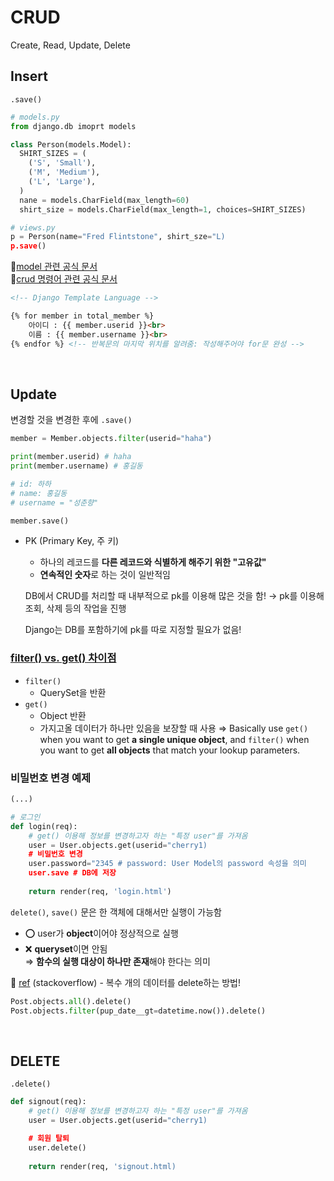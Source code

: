 # CRUD
Create, Read, Update, Delete



## Insert
`.save()`

```python
# models.py
from django.db imoprt models

class Person(models.Model):
  SHIRT_SIZES = (
    ('S', 'Small'),
    ('M', 'Medium'),
    ('L', 'Large'),
  )
  nane = models.CharField(max_length=60)
  shirt_size = models.CharField(max_length=1, choices=SHIRT_SIZES)
```

```python
# views.py
p = Person(name="Fred Flintstone", shirt_sze="L)
p.save()
```

🔗[model 관련 공식 문서](https://docs.djangoproject.com/ko/3.2/topics/db/models/)     
🔗[crud 명령어 관련 공식 문서](https://docs.djangoproject.com/ko/3.2/topics/db/queries/)

```html
<!-- Django Template Language -->

{% for member in total_member %}
	아이디 : {{ member.userid }}<br>
	이름 : {{ member.username }}<br>
{% endfor %} <!-- 반복문의 마지막 위치를 알려줌: 작성해주어야 for문 완성 --> 
```

<br>

## Update
변경할 것을 변경한 후에 `.save()`

```python
member = Member.objects.filter(userid="haha")

print(member.userid) # haha
print(member.username) # 홍길동

# id: 하하
# name: 홍길동
# username = "성춘향" 

member.save()
```

- PK (Primary Key, 주 키)
    - 하나의 레코드를 **다른 레코드와 식별하게 해주기 위한 "고유값"**  
    - **연속적인 숫자**로 하는 것이 일반적임 

    DB에서 CRUD를 처리할 때 내부적으로 pk를 이용해 많은 것을 함! 
    → pk를 이용해 조회, 삭제 등의 작업을 진행

    Django는 DB를 포함하기에 pk를 따로 지정할 필요가 없음! 

### **[filter() vs. get() 차이점](https://stackoverflow.com/questions/3221938/difference-between-djangos-filter-and-get-methods)**
- `filter()`
    - QuerySet을 반환
- `get()`
    - Object 반환
    - 가지고올 데이터가 하나만 있음을 보장할 때 사용
⇒ Basically use `get()` when you want to get **a single unique object**, and `filter()` when you want to get **all objects** that match your lookup parameters.

### 비밀번호 변경 예제
```python
(...)

# 로그인
def login(req):
    # get() 이용해 정보를 변경하고자 하는 "특정 user"를 가져옴 
    user = User.objects.get(userid="cherry1)
    # 비밀번호 변경
    user.password="2345 # password: User Model의 password 속성을 의미 
    user.save # DB에 저장
    
    return render(req, 'login.html')
```

`delete()`, `save()` 문은 한 객체에 대해서만 실행이 가능함 
  - ⭕️ user가 **object**이어야 정상적으로 실행
  - ❌ **queryset**이면 안됨     
⇒ **함수의 실행 대상이 하나만 존재**해야 한다는 의미      

🔗 [ref](https://stackoverflow.com/questions/9143262/delete-multiple-objects-in-django) (stackoverflow) - 복수 개의 데이터를 delete하는 방법! 
```python
Post.objects.all().delete()
Post.objects.filter(pup_date__gt=datetime.now()).delete()
```

<br>

## DELETE
`.delete()`

```python 
def signout(req):
    # get() 이용해 정보를 변경하고자 하는 "특정 user"를 가져옴 
    user = User.objects.get(userid="cherry1)

    # 회원 탈퇴
    user.delete()
    
    return render(req, 'signout.html)
```

